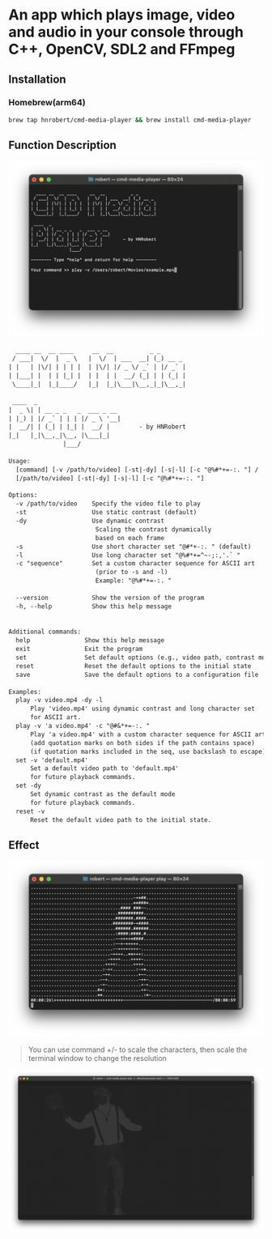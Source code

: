 # An app which plays image, video and audio in your console through C++, OpenCV, SDL2 and FFmpeg

## Installation

### Homebrew(arm64)

```sh
brew tap hnrobert/cmd-media-player && brew install cmd-media-player
```

## Function Description

![main-page](https://github.com/HNRobert/CMD-Media-Player/blob/main/assets/main-page.png?raw=true)

```txt
  ____ __  __ ____     __  __          _ _       
 / ___|  \/  |  _ \   |  \/  | ___  __| (_) __ _ 
| |   | |\/| | | | |  | |\/| |/ _ \/ _` | |/ _` |
| |___| |  | | |_| |  | |  | |  __/ (_| | | (_| |
 \____|_|  |_|____/   |_|  |_|\___|\__,_|_|\__,_|

 ____  _                       
|  _ \| | __ _ _   _  ___ _ __ 
| |_) | |/ _` | | | |/ _ \ '__|
|  __/| | (_| | |_| |  __/ |        - by HNRobert
|_|   |_|\__,_|\__, |\___|_|   
               |___/ 

Usage:
  [command] [-v /path/to/video] [-st|-dy] [-s|-l] [-c "@%#*+=-:. "] /
  [/path/to/video] [-st|-dy] [-s|-l] [-c "@%#*+=-:. "] 

Options:
  -v /path/to/video    Specify the video file to play
  -st                  Use static contrast (default)
  -dy                  Use dynamic contrast 
                        Scaling the contrast dynamically 
                        based on each frame
  -s                   Use short character set "@#*+-:. " (default)
  -l                   Use long character set "@%#*+=^~-;:,'.` "
  -c "sequence"        Set a custom character sequence for ASCII art 
                        (prior to -s and -l)
                        Example: "@%#*+=-:. "

  --version            Show the version of the program
  -h, --help           Show this help message


Additional commands:
  help               Show this help message
  exit               Exit the program
  set                Set default options (e.g., video path, contrast mode)
  reset              Reset the default options to the initial state
  save               Save the default options to a configuration file

Examples:
  play -v video.mp4 -dy -l
      Play 'video.mp4' using dynamic contrast and long character set 
      for ASCII art.
  play -v 'a video.mp4' -c "@#&*+=-:. "
      Play 'a video.mp4' with a custom character sequence for ASCII art.
      (add quotation marks on both sides if the path contains space)
      (if quotation marks included in the seq, use backslash to escape)
  set -v 'default.mp4'
      Set a default video path to 'default.mp4'
      for future playback commands.
  set -dy
      Set dynamic contrast as the default mode 
      for future playback commands.
  reset -v
      Reset the default video path to the initial state.

```

## Effect

![kk1](https://github.com/HNRobert/CMD-Media-Player/blob/main/assets/kk1.png?raw=true)

> You can use command +/- to scale the characters, then scale the terminal window to change the resolution

![kk2](https://github.com/HNRobert/CMD-Media-Player/blob/main/assets/kk2.png?raw=true)
